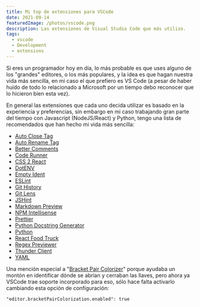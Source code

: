 ```yaml
---
title: Mi top de extensiones para VSCode
date: 2021-09-14
featuredImage: /photos/vscode.png
description: Las extensiones de Visual Studio Code que más utilizo.
tags:
  - vscode
  - Development
  - extensions
---
```

Si eres un programador hoy en día, lo más probable es que uses alguno de los "grandes" editores, o los más populares, y la idea es que hagan nuestra vida más sencilla, en mi caso el que prefiero es VS Code (a pesar de haber huido de todo lo relacionado a Microsoft por un tiempo debo reconocer que lo hicieron bien esta vez).

En general las extensiones que cada uno decida utilizar es basado en la experiencia y preferencias, sin embargo en mi caso trabajando gran parte del tiempo con Javascript (NodeJS/React) y Python, tengo una lista de recomendados que han hecho mi vida más sencilla:

* [Auto Close Tag](https://marketplace.visualstudio.com/items?itemName=formulahendry.auto-close-tag)
* [Auto Rename Tag](https://marketplace.visualstudio.com/items?itemName=formulahendry.auto-rename-tag)
* [Better Comments](https://marketplace.visualstudio.com/items?itemName=aaron-bond.better-comments)
* [Code Runner](https://marketplace.visualstudio.com/items?itemName=formulahendry.code-runner)
* [CSS 2 React](https://marketplace.visualstudio.com/items?itemName=gottfired.css2react)
* [DotENV](https://marketplace.visualstudio.com/items?itemName=mikestead.dotenv)
* [Empty Ident](https://marketplace.visualstudio.com/items?itemName=DmitryDorofeev.empty-indent)
* [ESLint](https://marketplace.visualstudio.com/items?itemName=dbaeumer.vscode-eslint)
* [Git History](https://marketplace.visualstudio.com/items?itemName=donjayamanne.githistory)
* [Git Lens](https://marketplace.visualstudio.com/items?itemName=eamodio.gitlens)
* [JSHint](https://marketplace.visualstudio.com/items?itemName=dbaeumer.jshint)
* [Markdown Preview](https://marketplace.visualstudio.com/items?itemName=shd101wyy.markdown-preview-enhanced)
* [NPM Intellisense](https://marketplace.visualstudio.com/items?itemName=christian-kohler.npm-intellisense)
* [Prettier](https://marketplace.visualstudio.com/items?itemName=esbenp.prettier-vscode)
* [Python Docstring Generator](https://marketplace.visualstudio.com/items?itemName=njpwerner.autodocstring)
* [Python](https://marketplace.visualstudio.com/items?itemName=ms-python.python)
* [React Food Truck](https://marketplace.visualstudio.com/items?itemName=burkeholland.react-food-truck)
* [Regex Previewer](https://marketplace.visualstudio.com/items?itemName=chrmarti.regex)
* [Thunder Client](https://marketplace.visualstudio.com/items?itemName=rangav.vscode-thunder-client)
* [YAML](https://marketplace.visualstudio.com/items?itemName=redhat.vscode-yaml)

Una mención especial a "[Bracket Pair Colorizer](https://marketplace.visualstudio.com/items?itemName=CoenraadS.bracket-pair-colorizer)" porque ayudaba un montón en identificar dónde se abrían y cerraban las llaves, pero ahora ya VSCode trae soporte incorporado para eso, sólo hace falta activarlo cambiando esta opción de configuración:

`"editor.bracketPairColorization.enabled": true`
